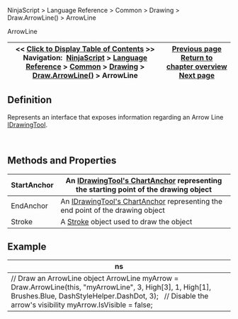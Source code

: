 ﻿


NinjaScript \> Language Reference \> Common \> Drawing \> Draw.ArrowLine() \> ArrowLine






















ArrowLine







| \<\< [Click to Display Table of Contents](arrowline.md) \>\> **Navigation:**     [NinjaScript](ninjascript.md) \> [Language Reference](language_reference_wip.md) \> [Common](common.md) \> [Drawing](drawing.md) \> [Draw.ArrowLine()](draw_arrowline.md) \> ArrowLine | [Previous page](draw_arrowline.md) [Return to chapter overview](draw_arrowline.md) [Next page](draw_arrowup.md) |
| --- | --- |











## Definition


Represents an interface that exposes information regarding an Arrow Line [IDrawingTool](idrawingtool.md).


 


## Methods and Properties




| StartAnchor | An [IDrawingTool's ChartAnchor](idrawingtool.htm#chartanchor) representing the starting point of the drawing object |
| --- | --- |
| EndAnchor | An [IDrawingTool's ChartAnchor](idrawingtool.htm#chartanchor) representing the end point of the drawing object |
| Stroke | A [Stroke](stroke_class.md) object used to draw the object |



## 


## 


## Example




| ns |
| --- |
| // Draw an ArrowLine object ArrowLine myArrow \= Draw.ArrowLine(this, "myArrowLine", 3, High\[3], 1, High\[1], Brushes.Blue, DashStyleHelper.DashDot, 3);   // Disable the arrow's visibility myArrow.IsVisible \= false; |









